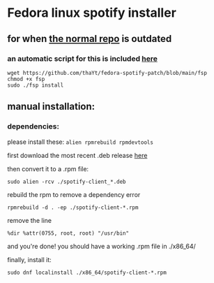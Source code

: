 # Fedora linux spotify installer
## for when [the normal repo](https://www.github.com/rpmfusion/lpf-spotify-client) is outdated

### an automatic script for this is included [here](https://www.github.com/thaYt/fedora-spotify-patch/blob/master/fsp)
```
wget https://github.com/thaYt/fedora-spotify-patch/blob/main/fsp
chmod +x fsp
sudo ./fsp install
```

## manual installation:

### dependencies:
please install these: `alien rpmrebuild rpmdevtools`

first download the most recent .deb release [here](https://repository.spotify.com/pool/non-free/s/spotify-client/)

then convert it to a .rpm file:
```shell
sudo alien -rcv ./spotify-client_*.deb
```

rebuild the rpm to remove a dependency error
```shell
rpmrebuild -d . -ep ./spotify-client-*.rpm
```
remove the line 

```%dir %attr(0755, root, root) "/usr/bin"```

and you're done! you should have a working .rpm file in ./x86_64/

finally, install it:
```shell
sudo dnf localinstall ./x86_64/spotify-client-*.rpm
```
